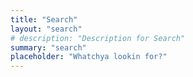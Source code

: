 ```yaml
---
title: "Search"
layout: "search"
# description: "Description for Search"
summary: "search"
placeholder: "Whatchya lookin for?"
---
```

